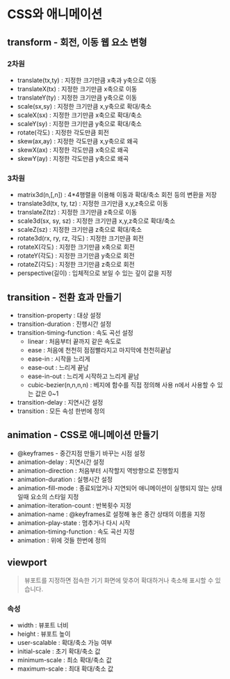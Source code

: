 # CSS와 애니메이션  
## transform - 회전, 이동 웹 요소 변형  
### 2차원  
- translate(tx,ty) : 지정한 크기만큼 x축과 y축으로 이동  
- translateX(tx) : 지정한 크기만큼 x축으로 이동
- translateY(ty) : 지정한 크기만큼 y축으로 이동  
- scale(sx,sy) : 지정한 크기만큼 x,y축으로 확대/축소  
- scaleX(sx) : 지정한 크기만큼 x축으로 확대/축소  
- scaleY(sy) : 지정한 크기만큼 y축으로 확대/축소  
- rotate(각도) : 지정한 각도만큼 회전  
- skew(ax,ay) : 지정한 각도만큼 x,y축으로 왜곡  
- skewX(ax) : 지정한 각도만큼 x축으로 왜곡  
- skewY(ay) : 지정한 각도만큼 y축으로 왜곡  
### 3차원
- matrix3d(n,[,n]) : 4*4행렬을 이용해 이동과 확대/축소 회전 등의 변환을 저장  
- translate3d(tx, ty, tz) : 지정한 크기만큼 x,y,z축으로 이동  
- translateZ(tz) : 지정한 크기만큼 z축으로 이동  
- scale3d(sx, sy, sz) : 지정한 크기만큼 x,y,z축으로 확대/축소  
- scaleZ(sz) : 지정한 크기만큼 z축으로 확대/축소  
- rotate3d(rx, ry, rz, 각도) : 지정한 크기만큼 회전  
- rotateX(각도) : 지정한 크기만큼 x축으로 회전  
- rotateY(각도) : 지정한 크기만큼 y축으로 회전  
- rotateZ(각도) : 지정한 크기만큼 z축으로 회전  
- perspective(길이) : 입체적으로 보일 수 있는 깊이 값을 지정 
## transition - 전환 효과 만들기  
- transition-property : 대상 설정  
- transition-duration : 진행시간 설정  
- transition-timing-function : 속도 곡선 설정  
    - linear : 처음부터 끝까지 같은 속도로
    - ease : 처음에 천천히 점점빨라지고 마지막에 천천히끝남
    - ease-in : 시작을 느리게
    - ease-out : 느리게 끝남
    - ease-in-out : 느리게 시작하고 느리게 끝남
    - cubic-bezier(n,n,n,n) : 베지에 함수를 직접 정의해 사용 n에서 사용할 수 있는 값은 0~1  
- transition-delay : 지연시간 설정  
- transition : 모든 속성 한번에 정의  
## animation - CSS로 애니메이션 만들기  
- @keyframes - 중간지점 만들기 바꾸는 시점 설정  
- animation-delay : 지연시간 설정  
- animation-direction : 처음부터 시작할지 역방향으로 진행할지  
- animation-duration : 실행시간 설정  
- animation-fill-mode : 종료되었거나 지연되어 애니메이션이 실행되지 않는 상태일때 요소의 스타일 지정  
- animation-iteration-count : 반복횟수 지정  
- animation-name : @keyframes로 설정해 놓은 중간 상태의 이름을 지정  
- animation-play-state : 멈추거나 다시 시작  
- animation-timing-function : 속도 곡선 지정  
- animation : 위에 것들 한번에 정의  
## viewport  
> 뷰포트를 지정하면 접속한 기기 화면에 맞추어 확대하거나 축소해 표시할 수 있습니다.  
### 속성  
- width : 뷰포트 너비  
- height : 뷰포트 높이  
- user-scalable : 확대/축소 가능 여부  
- initial-scale : 초기 확대/축소 값  
- minimum-scale : 최소 확대/축소 값  
- maximum-scale : 최대 확대/축소 값  